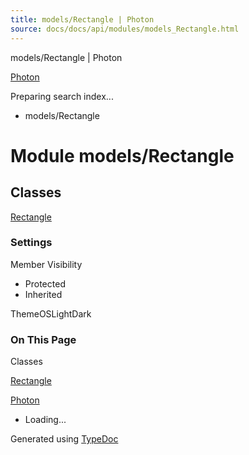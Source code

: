 ```yaml
---
title: models/Rectangle | Photon
source: docs/docs/api/modules/models_Rectangle.html
---
```


models/Rectangle | Photon

[Photon](../index.md)




Preparing search index...

* models/Rectangle

# Module models/Rectangle

## Classes

[Rectangle](../classes/models_Rectangle.Rectangle.md)

### Settings

Member Visibility

* Protected
* Inherited

ThemeOSLightDark

### On This Page

Classes

[Rectangle](#rectangle)

[Photon](../index.md)

* Loading...

Generated using [TypeDoc](https://typedoc.org/)
